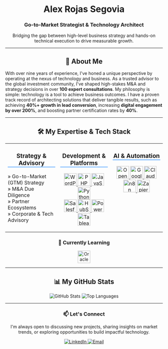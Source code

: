 <div align="center">
  <h1>Alex Rojas Segovia</h1>
  <h3>Go-to-Market Strategist & Technology Architect</h3>
  <p>Bridging the gap between high-level business strategy and hands-on technical execution to drive measurable growth.</p>
</div>

---

<h2 align="center">🚀 About Me</h2>

With over nine years of experience, I've honed a unique perspective by operating at the nexus of technology and business. As a trusted advisor to the global investment community, I've shaped high-stakes M&A and strategy decisions in over **100 expert consultations**. My philosophy is simple: technology is a tool to achieve business outcomes. I have a proven track record of architecting solutions that deliver tangible results, such as achieving **40%+ growth in lead conversion**, increasing **digital engagement by over 200%**, and boosting partner certification rates by **40%**.

---

<h2 align="center">🛠️ My Expertise & Tech Stack</h2>

<table width="100%" align="center" style="border:0">
<tr valign="top">
<td width="33.33%" align="center">
  <h3 style="border-bottom: 2px solid #58a6ff;">Strategy & Advisory</h3>
  <p align="left">
    » Go-to-Market (GTM) Strategy<br>
    » M&A Due Diligence<br>
    » Partner Ecosystems<br>
    » Corporate & Tech Advisory
  </p>
</td>
<td width="33.33%" align="center">
  <h3 style="border-bottom: 2px solid #58a6ff;">Development & Platforms</h3>
  <p align="center">
    <a href="#-my-expertise--tech-stack">
      <img src="https://raw.githubusercontent.com/eppursimuove9/the-wolfhoundexperience-com/main/icons/wordpress.svg" alt="WordPress" width="40" height="40">
    </a>
    <a href="#-my-expertise--tech-stack">
      <img src="https://raw.githubusercontent.com/eppursimuove9/the-wolfhoundexperience-com/main/icons/php.svg" alt="PHP" width="40" height="40">
    </a>
    <a href="#-my-expertise--tech-stack">
      <img src="https://raw.githubusercontent.com/eppursimuove9/the-wolfhoundexperience-com/main/icons/javascript.svg" alt="JavaScript" width="40" height="40">
    </a>
    <a href="#-my-expertise--tech-stack">
      <img src="https://raw.githubusercontent.com/eppursimuove9/the-wolfhoundexperience-com/main/icons/python.svg" alt="Python" width="40" height="40">
    </a>
    <br>
    <a href="#-my-expertise--tech-stack">
      <img src="https://raw.githubusercontent.com/eppursimuove9/the-wolfhoundexperience-com/main/icons/salesforce.svg" alt="Salesforce" width="40" height="40">
    </a>
    <a href="#-my-expertise--tech-stack">
      <img src="https://raw.githubusercontent.com/eppursimuove9/the-wolfhoundexperience-com/main/icons/hubspot.svg" alt="HubSpot" width="40" height="40">
    </a>
    <a href="#-my-expertise--tech-stack">
      <img src="https://raw.githubusercontent.com/eppursimuove9/the-wolfhoundexperience-com/main/icons/powerbi.svg" alt="Power BI" width="40" height="40">
    </a>
    <a href="#-my-expertise--tech-stack">
      <img src="https://raw.githubusercontent.com/eppursimuove9/the-wolfhoundexperience-com/main/icons/tableau.svg" alt="Tableau" width="40" height="40">
    </a>
  </p>
</td>
<td width="33.33%" align="center">
  <h3 style="border-bottom: 2px solid #58a6ff;">AI & Automation</h3>
  <p align="center">
    <a href="#-my-expertise--tech-stack">
      <img src="https://raw.githubusercontent.com/eppursimuove9/the-wolfhoundexperience-com/main/icons/openai.svg" alt="OpenAI" width="40" height="40">
    </a>
    <a href="#-my-expertise--tech-stack">
      <img src="https://raw.githubusercontent.com/eppursimuove9/the-wolfhoundexperience-com/main/icons/google-gemini.svg" alt="Google Gemini" width="40" height="40">
    </a>
    <a href="#-my-expertise--tech-stack">
      <img src="https://raw.githubusercontent.com/eppursimuove9/the-wolfhoundexperience-com/main/icons/anthropic.svg" alt="Claude AI" width="40" height="40">
    </a>
    <br>
    <a href="#-my-expertise--tech-stack">
      <img src="https://raw.githubusercontent.com/eppursimuove9/the-wolfhoundexperience-com/main/icons/n8n.svg" alt="n8n" width="40" height="40">
    </a>
    <a href="#-my-expertise--tech-stack">
      <img src="https://raw.githubusercontent.com/eppursimuove9/the-wolfhoundexperience-com/main/icons/zapier.svg" alt="Zapier" width="40" height="40">
    </a>
  </p>
</td>
</tr>
</table>
<h3 align="center">🌱 Currently Learning</h3>
<p align="center">
  <a href="#-my-expertise--tech-stack">
    <img src="https://raw.githubusercontent.com/eppursimuove9/the-wolfhoundexperience-com/main/icons/oracle.svg" alt="Oracle" width="40" height="40">
  </a>
</p>

---

<h2 align="center">📊 My GitHub Stats</h2>

<p align="center">
  <img src="https://github-readme-stats.vercel.app/api?username=eppursimuove9&show_icons=true&theme=dracula&hide_border=true&count_private=true&include_all_commits=true" alt="GitHub Stats">
  <img src="https://github-readme-stats.vercel.app/api/top-langs/?username=eppursimuove9&layout=compact&theme=dracula&hide_border=true&langs_count=8" alt="Top Languages">
</p>

---

<div align="center">
  <h3>📫 Let's Connect</h3>
  <p>
    I'm always open to discussing new projects, sharing insights on market trends, or exploring opportunities to build impactful technology.
  </p>
  <p>
    <a href="https://www.linkedin.com/in/alex-rojas-segovia/">
      <img src="https://img.shields.io/badge/LinkedIn-0077B5?style=for-the-badge&logo=linkedin&logoColor=white" alt="LinkedIn"/>
    </a>
    <a href="mailto:alexrojas822@gmail.com">
      <img src="https://img.shields.io/badge/Email_Me-D14836?style=for-the-badge&logo=gmail&logoColor=white" alt="Email"/>
    </a>
  </p>
</div>
